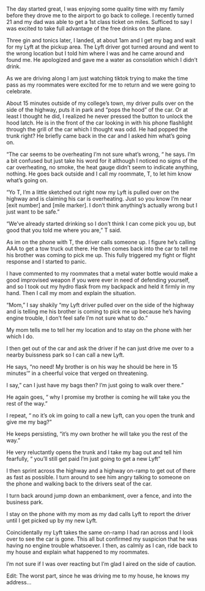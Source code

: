 
The day started great, I was enjoying some quality time with my family before they drove me to the airport to go back to college. I recently turned 21 and my dad was able to get a 1st class ticket on miles. Sufficed to say I was excited to take full advantage of the free drinks on the plane. 

Three gin and tonics later, I landed, at about 1am and I get my bag and wait for my Lyft at the pickup area. The Lyft driver got turned around and went to the wrong location but I told him where I was and he came around and found me. He apologized and gave me a water as consolation which I didn’t drink.

As we are driving along I am just watching tiktok trying to make the time pass as my roommates were excited for me to return and we were going to celebrate. 

About 15 minutes outside of my college’s town, my driver pulls over on the side of the highway, puts it in park and “pops the hood” of the car. Or at least I thought he did, I realized he never pressed the button to unlock the hood latch. He is in the front of the car looking in with his phone flashlight through the grill of the car which I thought was odd. He had popped the trunk right? He briefly came back in the car and I asked him what’s going on. 

“The car seems to be overheating I’m not sure what’s wrong, “ he says. I’m a bit confused but just take his word for it although I noticed no signs of the car overheating, no smoke, the heat gauge didn’t seem to indicate anything, nothing. He goes back outside and I call my roommate, T,  to let him know what’s going on. 

“Yo T, I’m a little sketched out right now my Lyft is pulled over on the highway and is claiming his car is overheating. Just so you know I’m near [exit number] and [mile marker]. I don’t think anything’s actually wrong but I just want to be safe.” 

“We’ve already started drinking so I don’t think I can come pick you up, but good that you told me where you are,” T said. 

As im on the phone with T, the driver calls someone up. I figure he’s calling AAA to get a tow truck out there. He then comes back into the car to tell me his brother was coming to pick me up. This fully triggered my fight or flight response and I started to panic. 

I have commented to my roommates that a metal water bottle would make a good improvised weapon if you were ever in need of defending yourself, and so I took out my hydro flask from my backpack and held it firmly in my hand.
Then I call my mom and explain the situation.

“Mom,” I say shakily “my Lyft driver pulled over on the side of the highway and is telling me his brother is coming to pick me up because he’s having engine trouble, I don’t feel safe I’m not sure what to do.”  

My mom tells me to tell her my location and to stay on the phone with her which I do.

I then get out of the car and ask the driver if he can just drive me over to a nearby buissness park so I can call a new Lyft. 

He says, “no need! My brother is on his way he should be here in 15 minutes’” in a cheerful voice that verged on threatening. 

I say,” can I just have my bags then? I’m just going to walk over there.” 

He again goes, “ why I promise my brother is coming he will take you the rest of the way.” 

I repeat, “ no it’s ok im going to call a new Lyft, can you open the trunk and give me my bag?”  

He keeps persisting, “it’s my own brother he will take you the rest of the way.”

He very reluctantly opens the trunk and I take my bag out and tell him fearfully, “ you’ll still get paid I’m just going to get a new Lyft” 

I then sprint across the highway and a highway on-ramp to get out of there as fast as possible. I turn around to see him angry talking to someone on the phone and walking back to the drivers seat of the car. 

I turn back around jump down an embankment, over a fence, and into the business park. 

I  stay on the phone with my mom as my dad calls Lyft to report the driver until I get picked up by my new Lyft.

Coincidentally my Lyft takes the same on-ramp I had ran across and I look over to see the car is gone. This all but confirmed my suspicion that he was having no engine trouble whatsoever. I then, as calmly as I can, ride back to my house and explain what happened to my roommates. 

I’m not sure if I was over reacting but I’m glad I aired on the side of caution.

Edit: The worst part, since he was driving me to my house, he knows my address…